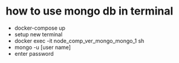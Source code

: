 # how to use mongo db in terminal
- docker-compose up
- setup new terminal
- docker exec -it node_comp_ver_mongo_mongo_1 sh
- mongo -u [user name]
- enter password
